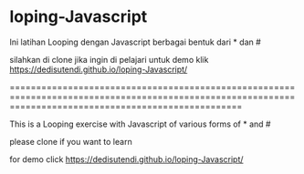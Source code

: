 # loping-Javascript
Ini latihan Looping dengan Javascript berbagai bentuk dari * dan #

silahkan di clone jika ingin di pelajari
untuk demo klik
https://dedisutendi.github.io/loping-Javascript/

========================================================================================================================================================

This is a Looping exercise with Javascript of various forms of * and #

please clone if you want to learn

for demo click https://dedisutendi.github.io/loping-Javascript/

